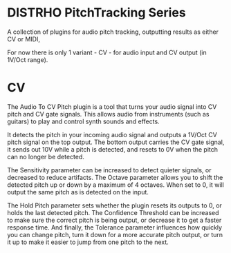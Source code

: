 # DISTRHO PitchTracking Series

A collection of plugins for audio pitch tracking, outputting results as either CV or MIDI,

For now there is only 1 variant - CV - for audio input and CV output (in 1V/Oct range).

# CV

The Audio To CV Pitch plugin is a tool that turns your audio signal into CV pitch and CV gate signals.
This allows audio from instruments (such as guitars) to play and control synth sounds and effects.

It detects the pitch in your incoming audio signal and outputs a 1V/Oct CV pitch signal on the top output.
The bottom output carries the CV gate signal, it sends out 10V while a pitch is detected, and resets to 0V when the pitch can no longer be detected.

The Sensitivity parameter can be increased to detect quieter signals, or decreased to reduce artifacts.
The Octave parameter allows you to shift the detected pitch up or down by a maximum of 4 octaves. When set to 0, it will output the same pitch as is detected on the input.

The Hold Pitch parameter sets whether the plugin resets its outputs to 0, or holds the last detected pitch.
The Confidence Threshold can be increased to make sure the correct pitch is being output, or decrease it to get a faster response time.
And finally, the Tolerance parameter influences how quickly you can change pitch, turn it down for a more accurate pitch output, or turn it up to make it easier to jump from one pitch to the next.
